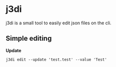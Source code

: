 # j3di

j3di is a small tool to easily edit json files on the cli.

## Simple editing

**Update**
```shell
j3di edit --update 'test.test' --value 'Test'
```
